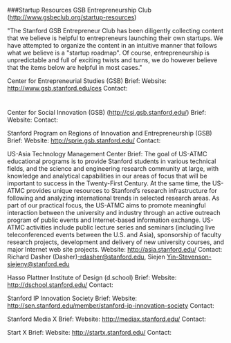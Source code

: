 ###Startup Resources
GSB Entrepreneurship Club
(http://www.gsbeclub.org/startup-resources)

"The Stanford GSB Entrepreneur Club has been diligently collecting content that we believe is helpful to entrepreneurs launching their own startups.  We have attempted to organize the content in an intuitive manner that follows what we believe is a "startup roadmap".  Of course, entrepreneurship is unpredictable and full of exciting twists and turns, we do however believe that the items below are helpful in most cases."


Center for Entrepreneurial Studies (GSB)
Brief:
Website: http://www.gsb.stanford.edu/ces
Contact:


#


Center for Social Innovation (GSB) (http://csi.gsb.stanford.edu/)
Brief:
Website:
Contact:


Stanford Program on Regions of Innovation and Entrepreneurship (GSB) 
Brief:
Website: http://sprie.gsb.stanford.edu/
Contact:

US-Asia Technology Management Center 
Brief: The goal of US-ATMC educational programs is to provide Stanford students in various technical fields, and the science and engineering research community at large, with knowledge and analytical capabilities in our areas of focus that will be important to success in the Twenty-First Century. At the same time, the US-ATMC provides unique resources to Stanford’s research infrastructure for following and analyzing international trends in selected research areas. As part of our practical focus, the US-ATMC aims to promote meaningful interaction between the university and industry through an active outreach program of public events and Internet-based information exchange. US-ATMC activities include public lecture series and seminars (including live teleconferenced events between the U.S. and Asia), sponsorship of faculty research projects, development and delivery of new university courses, and major Internet web site projects. 
Website: http://asia.stanford.edu/
Contact: Richard Dasher (Dasher)-rdasher@stanford.edu, Siejen Yin-Stevenson-siejeny@stanford.edu




Hasso Plattner Institute of Design (d.school) 
Brief:
Website: http://dschool.stanford.edu/
Contact:

Stanford IP Innovation Society 
Brief:
Website: http://sen.stanford.edu/member/stanford-ip-innovation-society
Contact:

Stanford Media X 
Brief:
Website: http://mediax.stanford.edu/
Contact:

Start X 
Brief:
Website: http://startx.stanford.edu/
Contact:


